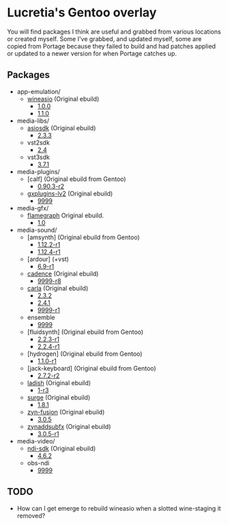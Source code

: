 # Lucretia's Gentoo overlay

You will find packages I think are useful and grabbed from various locations or created myself. Some I've grabbed, and updated myself, some are copied from Portage because they failed to build and had patches applied or updated to a newer version for when Portage catches up.

## Packages

* app-emulation/
  * [wineasio](https://gpo.zugaina.org/AJAX/Ebuild/13005980/View) (Original ebuild)
    * [1.0.0](./app-emulation/wineasio/wineasio-1.0.0.ebuild)
    * [1.1.0](./app-emulation/wineasio/wineasio-1.1.0.ebuild)
* media-libs/
  * [asiosdk](https://gpo.zugaina.org/AJAX/Ebuild/38403542/View) (Original ebuild)
    * [2.3.3](./media-libs/asio-sdk/../asiosdk/asiosdk-2.3.3.ebuild)
  * vst2sdk
    * [2.4](./media-libs/vst2sdk/vst2sdk-2.4.ebuild)
  * vst3sdk
    * [3.7.1](./media-libs/vst3sdk/vst3sdk-3.7.1.ebuild)
* media-plugins/
  * [calf] (Original ebuild from Gentoo)
    * [0.90.3-r2](./media-media-plugins/calf/calf-0.90.3-r2.ebuild)
  * [gxplugins-lv2](https://gpo.zugaina.org/AJAX/Ebuild/27861632) (Original ebuild)
    * [9999](./media-plugins/gxplugins-lv2/gxplugins-lv2-9999.ebuild)
* media-gfx/
  * [flamegraph](https://data.gpo.zugaina.org/SoniFrog/media-gfx/flamegraph/) Original ebuild.
    * [1.0](./media-gfx/flamegraph/flamegraph-1.0.ebuild)
* media-sound/
  * [amsynth] (Original ebuild from Gentoo)
    * [1.12.2-r1](./media-sound/amsynth/amsynth-1.12.2-r1.ebuild)
    * [1.12.4-r1](./media-sound/amsynth/amsynth-1.12.4-r1.ebuild)
  * [ardour] (+vst)
    * [6.9-r1](./media-sound/ardour/ardour-6.9-r1.ebuild)
  * [cadence](https://github.com/gentoo-audio/audio-overlay/blob/master/media-sound/cadence/cadence-9999-r7.ebuild) (Original ebuild)
    * [9999-r8](./media-sound/cadence/cadence-9999-r8.ebuild)
  * [carla](https://github.com/gentoo-audio/audio-overlay/blob/master/media-sound/carla/carla-9999.ebuild) (Original ebuild)
    * [2.3.2](./media-sound/carla/carla-2.3.2.ebuild)
    * [2.4.1](./media-sound/carla/carla-2.4.1.ebuild)
    * [9999-r1](./media-sound/carla/carla-9999-r1.ebuild)
  * ensemble
    * [9999](./media-sound/ensembles/ensembles-9999.ebuild)
  * [fluidsynth] (Original ebuild from Gentoo)
    * [2.2.3-r1](./media-sound/fluidsynth/fluidsynth-2.2.3-r1.ebuild)
    * [2.2.4-r1](./media-sound/fluidsynth/fluidsynth-2.2.4-r1.ebuild)
  * [hydrogen] (Original ebuild from Gentoo)
    * [1.1.0-r1](./media-sound/hydrogen/hydrogen-1.1.0-r1.ebuild)
  * [jack-keyboard] (Original ebuild from Gentoo)
    * [2.7.2-r2](media-sound/jack-keyboard/jack-keyboard-2.7.2-r2.ebuild)
  * [ladish](https://github.com/gentoo-audio/audio-overlay/blob/master/media-sound/ladish/ladish-1-r2.ebuild) (Original ebuild)
    * [1-r3](./media-sound/ladish/ladish-1-r3.ebuild)
  * [surge](https://github.com/gentoo-audio/audio-overlay/issues/298) (Original ebuild)
    * [1.8.1](./media-sound/surge/surge-1.8.1.ebuild)
  * [zyn-fusion](https://github.com/gentoo-audio/audio-overlay/blob/add-zyn-fusion/media-sound/zyn-fusion/zyn-fusion-3.0.5.ebuild) (Original ebuild)
    * [3.0.5](./media-sound/zyn-fusion/zyn-fusion-3.0.5.ebuild)
  * [zynaddsubfx](https://github.com/gentoo-audio/audio-overlay/blob/add-zyn-fusion/media-sound/zynaddsubfx/zynaddsubfx-3.0.5-r1.ebuild) (Original ebuild)
    * [3.0.5-r1](./media-sound/zynaddsubfx/zynaddsubfx-3.0.5-r1.ebuild)
* media-video/
  * [ndi-sdk](https://gpo.zugaina.org/AJAX/Ebuild/43486515/View) (Original ebuild)
    * [4.6.2](./media-video/ndi-sdk/ndi-sdk-4.6.2.ebuild)
  * obs-ndi
    * [9999](./media-video/obs-ndi/obs-ndi-9999.ebuild)

## TODO

* How can I get emerge to rebuild wineasio when a slotted wine-staging it removed?
